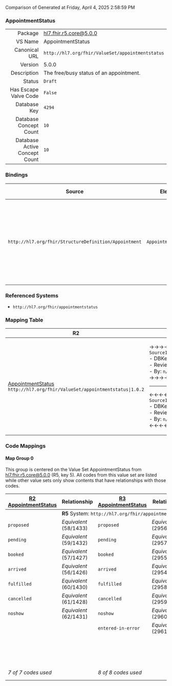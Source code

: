 Comparison of 
Generated at Friday, April 4, 2025 2:58:59 PM

### AppointmentStatus

|      |     |
| ---: | --- |
| Package | hl7.fhir.r5.core@5.0.0 |
| VS Name | AppointmentStatus |
| Canonical URL | `http://hl7.org/fhir/ValueSet/appointmentstatus` |
| Version | 5.0.0 |
| Description | The free/busy status of an appointment. |
| Status | `Draft` |
| Has Escape Valve Code | `False` |
| Database Key | `4294` |
| Database Concept Count | `10` |
| Database Active Concept Count | `10` |
### Bindings

| Source | Element | Binding | Strength | Element Short |
| ------ | ------- | ------- | -------- | ------------- |
| `http://hl7.org/fhir/StructureDefinition/Appointment` | `Appointment.status` | `http://hl7.org/fhir/ValueSet/appointmentstatus\|5.0.0` | `Required` | proposed \| pending \| booked \| arrived \| fulfilled \| cancelled \| noshow \| entered-in-error \| checked-in \| waitlist |

### Referenced Systems

* `http://hl7.org/fhir/appointmentstatus`
### Mapping Table

| R2 | Comparison | R3 | Comparison | R4 | Comparison | R4B | Comparison | R5
| --- | --- | --- | --- | --- | --- | --- | --- | ---
| [AppointmentStatus](/docs/R2/ValueSets/AppointmentStatus.md)<br/> `http://hl7.org/fhir/ValueSet/appointmentstatus\|1.0.2` | →→→→→→→<br/>`SourceIsNarrowerThanTarget`<br/>- DBKey: `13`<br/>- Reviewed: `n/a`<br/>- By: `n/a`<br/>→→→→→→→<hr/>←←←←←←←<br/>`SourceIsBroaderThanTarget`<br/>- DBKey: `172`<br/>- Reviewed: `n/a`<br/>- By: `n/a`<br/>←←←←←←←| [AppointmentStatus](/docs/R3/ValueSets/AppointmentStatus.md)<br/> `http://hl7.org/fhir/ValueSet/appointmentstatus\|3.0.2` | →→→→→→→<br/>`SourceIsNarrowerThanTarget`<br/>- DBKey: `338`<br/>- Reviewed: `n/a`<br/>- By: `n/a`<br/>→→→→→→→<hr/>←←←←←←←<br/>`SourceIsBroaderThanTarget`<br/>- DBKey: `560`<br/>- Reviewed: `n/a`<br/>- By: `n/a`<br/>←←←←←←←| [AppointmentStatus](/docs/R4/ValueSets/AppointmentStatus.md)<br/> `http://hl7.org/fhir/ValueSet/appointmentstatus\|4.0.1` | →→→→→→→<br/>`Equivalent`<br/>- DBKey: `1385`<br/>- Reviewed: `n/a`<br/>- By: `n/a`<br/>→→→→→→→<hr/>←←←←←←←<br/>`Equivalent`<br/>- DBKey: `1386`<br/>- Reviewed: `n/a`<br/>- By: `n/a`<br/>←←←←←←←| [AppointmentStatus](/docs/R4B/ValueSets/AppointmentStatus.md)<br/> `http://hl7.org/fhir/ValueSet/appointmentstatus\|4.3.0` | →→→→→→→<br/>`Equivalent`<br/>- DBKey: `782`<br/>- Reviewed: `n/a`<br/>- By: `n/a`<br/>→→→→→→→<hr/>←←←←←←←<br/>`Equivalent`<br/>- DBKey: `1043`<br/>- Reviewed: `n/a`<br/>- By: `n/a`<br/>←←←←←←←| [AppointmentStatus](/docs/R5/ValueSets/AppointmentStatus.md)<br/> `http://hl7.org/fhir/ValueSet/appointmentstatus\|5.0.0` 

### Code Mappings


#### Map Group 0

This group is centered on the Value Set AppointmentStatus from hl7.fhir.r5.core@5.0.0 (R5, key 5).
All codes from this value set are listed while other value sets only show contents that have relationships with those codes.

| [R2 AppointmentStatus](/docs/R2/ValueSets/AppointmentStatus.md)| Relationship | [R3 AppointmentStatus](/docs/R3/ValueSets/AppointmentStatus.md)| Relationship | [R4 AppointmentStatus](/docs/R4/ValueSets/AppointmentStatus.md)| Relationship | [R4B AppointmentStatus](/docs/R4B/ValueSets/AppointmentStatus.md)| Relationship | R5 AppointmentStatus
| --- | --- | --- | --- | --- | --- | --- | --- | ---
| <td colspan="8">**R5** System: `http://hl7.org/fhir/appointmentstatus`
| `proposed`| _Equivalent_ <br/>(58/1433)| `proposed`| _Equivalent_ <br/>(2956/5163)| `proposed`| _Equivalent_ <br/>(14466/14467)| `proposed`| _Equivalent_ <br/>(7473/9735)| **`proposed`**
| `pending`| _Equivalent_ <br/>(59/1432)| `pending`| _Equivalent_ <br/>(2957/5162)| `pending`| _Equivalent_ <br/>(14468/14469)| `pending`| _Equivalent_ <br/>(7474/9736)| **`pending`**
| `booked`| _Equivalent_ <br/>(57/1427)| `booked`| _Equivalent_ <br/>(2955/5156)| `booked`| _Equivalent_ <br/>(14470/14471)| `booked`| _Equivalent_ <br/>(7472/9734)| **`booked`**
| `arrived`| _Equivalent_ <br/>(56/1426)| `arrived`| _Equivalent_ <br/>(2954/5155)| `arrived`| _Equivalent_ <br/>(14472/14473)| `arrived`| _Equivalent_ <br/>(7471/9733)| **`arrived`**
| `fulfilled`| _Equivalent_ <br/>(60/1430)| `fulfilled`| _Equivalent_ <br/>(2958/5160)| `fulfilled`| _Equivalent_ <br/>(14474/14475)| `fulfilled`| _Equivalent_ <br/>(7475/9737)| **`fulfilled`**
| `cancelled`| _Equivalent_ <br/>(61/1428)| `cancelled`| _Equivalent_ <br/>(2959/5157)| `cancelled`| _Equivalent_ <br/>(14476/14477)| `cancelled`| _Equivalent_ <br/>(7476/9738)| **`cancelled`**
| `noshow`| _Equivalent_ <br/>(62/1431)| `noshow`| _Equivalent_ <br/>(2960/5161)| `noshow`| _Equivalent_ <br/>(14478/14479)| `noshow`| _Equivalent_ <br/>(7477/9739)| **`noshow`**
| | | `entered-in-error`| _Equivalent_ <br/>(2961/5159)| `entered-in-error`| _Equivalent_ <br/>(14480/14481)| `entered-in-error`| _Equivalent_ <br/>(7479/9741)| **`entered-in-error`**
| | | | | `checked-in`| _Equivalent_ <br/>(14482/14483)| `checked-in`| _Equivalent_ <br/>(7480/9742)| **`checked-in`**
| | | | | `waitlist`| _Equivalent_ <br/>(14484/14485)| `waitlist`| _Equivalent_ <br/>(7478/9740)| **`waitlist`**
| *7 of 7 codes used* | | *8 of 8 codes used* | | *10 of 10 codes used* | | *10 of 10 codes used* | | *10 of 10 codes used* 

